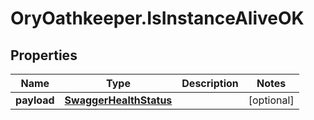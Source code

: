 # OryOathkeeper.IsInstanceAliveOK

## Properties
Name | Type | Description | Notes
------------ | ------------- | ------------- | -------------
**payload** | [**SwaggerHealthStatus**](SwaggerHealthStatus.md) |  | [optional] 


